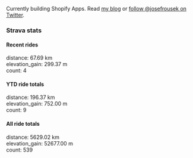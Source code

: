 Currently building Shopify Apps. Read [my blog](https://blog.rousek.name/) or [follow @josefrousek on Twitter](https://twitter.com/josefrousek).

### Strava stats

<!-- strava_stats starts -->
#### Recent rides

distance: 67.69 km  
elevation_gain: 299.37 m  
count: 4


#### YTD ride totals

distance: 196.37 km  
elevation_gain: 752.00 m  
count: 9


#### All ride totals

distance: 5629.02 km  
elevation_gain: 52677.00 m  
count: 539


<!-- strava_stats ends -->